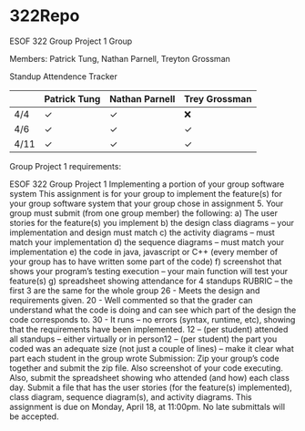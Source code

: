 # 322Repo
ESOF 322 Group Project 1 Group

Members: Patrick Tung, Nathan Parnell, Treyton Grossman

Standup Attendence Tracker

|      | Patrick Tung | Nathan Parnell | Trey Grossman |
| ---- | ------------ | -------------- | ------------- |
| 4/4  | ✓            | ✓              | ❌             |
| 4/6  | ✓            | ✓              | ✓             |
| 4/11 | ✓            | ✓              | ✓             |




Group Project 1 requirements:

ESOF 322 Group Project 1
Implementing a portion of your group software system
This assignment is for your group to implement the feature(s) for your group software system that your group chose in assignment 5.
Your group must submit (from one group member) the following:
a) The user stories for the feature(s) you implement
b) the design class diagrams – your implementation and design must match
c) the activity diagrams – must match your implementation
d) the sequence diagrams – must match your implementation
e) the code in java, javascript or C++ (every member of your group has to have written
some part of the code)
f) screenshot that shows your program’s testing execution – your main function will test
your feature(s)
g) spreadsheet showing attendance for 4 standups
RUBRIC – the first 3 are the same for the whole group 26 - Meets the design and requirements given.
20 - Well commented so that the grader can understand what the code is doing and can see which part of the design the code corresponds to.
30 - It runs – no errors (syntax, runtime, etc), showing that the requirements have been implemented.
12 – (per student) attended all standups – either virtually or in person12 – (per student) the part you coded was an adequate size (not just a couple of lines) – make it clear what part each student in the group wrote
Submission:
Zip your group’s code together and submit the zip file. Also screenshot of your code executing. Also, submit the spreadsheet showing who attended (and how) each class day. Submit a file that has the user stories (for the feature(s) implemented), class diagram, sequence diagram(s), and activity diagrams.
This assignment is due on Monday, April 18, at 11:00pm. No late submittals will be accepted.
